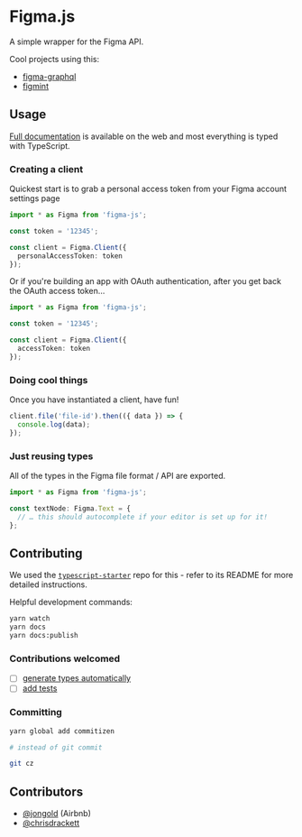 # Figma.js

A simple wrapper for the Figma API.

Cool projects using this:
- [figma-graphql](https://github.com/braposo/figma-graphql)
- [figmint](https://github.com/tiltshift/figmint)

## Usage

[Full documentation](http://jongold.github.io/figma-js) is available on the web and most everything is typed with TypeScript.

### Creating a client

Quickest start is to grab a personal access token from your Figma account settings page

```typescript
import * as Figma from 'figma-js';

const token = '12345';

const client = Figma.Client({
  personalAccessToken: token
});
```

Or if you're building an app with OAuth authentication, after you get back the OAuth access token…

```typescript
import * as Figma from 'figma-js';

const token = '12345';

const client = Figma.Client({
  accessToken: token
});
```

### Doing cool things

Once you have instantiated a client, have fun!

```typescript
client.file('file-id').then(({ data }) => {
  console.log(data);
});
```

### Just reusing types

All of the types in the Figma file format / API are exported.

```typescript
import * as Figma from 'figma-js';

const textNode: Figma.Text = {
  // … this should autocomplete if your editor is set up for it!
};
```

## Contributing

We used the [`typescript-starter`](https://github.com/bitjson/typescript-starter) repo for this - refer to its README for more detailed instructions.

Helpful development commands:

```sh
yarn watch
yarn docs
yarn docs:publish
```

### Contributions welcomed

* [ ] [generate types automatically](https://github.com/jongold/figma-js/issues/1)
* [ ] [add tests](https://github.com/jongold/figma-js/issues/2)

### Committing

```sh
yarn global add commitizen

# instead of git commit

git cz
```

## Contributors

* [@jongold](https://github.com/jongold/) (Airbnb)
* [@chrisdrackett](https://github.com/chrisdrackett/)
